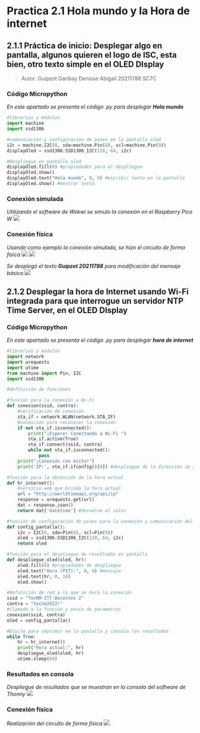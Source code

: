 # Practica 2.1 Hola mundo y la Hora de internet

## 2.1.1 Práctica de inicio: Desplegar algo en pantalla, algunos quieren el logo de ISC, esta bien, otro texto simple en el OLED DIsplay
>Autor: Guipzot Garibay Denisse Abigail 20211788 SC7C
 
### Código Micropython
_En este apartado se presenta el código .py para desplegar **Hola mundo**_
```python
#librerías y módulos
import machine
import ssd1306

#comunicación y configuración de pines en la pantalla oled
i2c = machine.I2C(0, sda=machine.Pin(8), scl=machine.Pin(9))
displayOled = ssd1306.SSD1306_I2C(128, 64, i2c)

#Despliegue en pantalla oled
displayOled.fill(0) #propiedades para el despliegue
displayOled.show()
displayOled.text("Hola mundo", 0, 0) #escribir texto en la pantalla
displayOled.show() #mostrar texto
```

### Conexión simulada
_Utilizando el software de Wokwi se simulo la conexión en el Raspberry Pico W_
![](ConexionSimulada.png)

### Conexión física
_Usando como ejemplo la conexión simulada, se hizo el circuito de forma física_ 
![](ConexionFisica.png)
![](HolaM.png)

_Se desplegó el texto **Guipzot 20211788** para modificación del mensaje básico_
![](MensajeOled.png)

## 2.1.2 Desplegar la hora de Internet usando Wi-Fi integrada para que interrogue un servidor NTP Time Server, en el OLED DIsplay
### Código Micropython
_En este apartado se presenta el código .py para desplegar **hora de internet**_
```python
#librerias y módulos
import network
import urequests
import utime
from machine import Pin, I2C
import ssd1306

#definición de funciones

#función para la conexión a Wi-Fi
def conexion(ssid, contra):
    #verificación de conexión
    sta_if = network.WLAN(network.STA_IF)
    #condición para reconocer la conexión
    if not sta_if.isconnected():
        print("¡Espere! Conectando a Wi-Fi ")
        sta_if.active(True)
        sta_if.connect(ssid, contra)
        while not sta_if.isconnected():
            pass
    print("¡Conexión con éxito!")
    print('IP:', sta_if.ifconfig()[0]) #despliegue de la dirección ip asignada

#función para la obtención de la hora actual
def hr_internet():
    #servicio web que brinda la hora actual
    url = "http://worldtimeapi.org/api/ip" 
    response = urequests.get(url)
    dat = response.json()
    return dat['datetime'] #devuelve el valor

#función de configuración de pines para la conexión y comunicación del oled
def config_pantalla():    
    i2c = I2C(0, sda=Pin(8), scl=Pin(9)) 
    oled = ssd1306.SSD1306_I2C(128, 64, i2c)
    return oled

#función para el despliegue de resultados en pantalla
def despliegue_oled(oled, hr):
    oled.fill(0) #propiedades de despliegue
    oled.text("Hora (PST):", 0, 0) #mensaje
    oled.text(hr, 0, 16)
    oled.show()

#definición de red a la que se hará la conexión
ssid = "TecNM-ITT-Docentes 2"
contra = "tecnm2022!"
#llamada a la función y envío de parametros
conexion(ssid, contra) 
oled = config_pantalla()

#blucle para imprimir en la pantalla y consola los resultados
while True:
    hr = hr_internet()
    print("Hora actual:", hr)
    despliegue_oled(oled, hr)
    utime.sleep(60)
```
### Resultados en consola
_Despliegue de resultados que se muestran en la consola del software de Thonny_
![](DespliegueConsola.png)

### Conexión física
_Realización del circuito de forma física_ 
![](ConexionFisHora.png)
